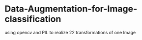 # Data-Augmentation-for-Image-classification
using opencv and PIL to realize 22 transformations of one Image
